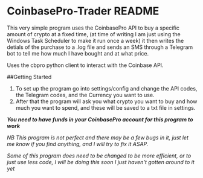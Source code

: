 # CoinbasePro-Trader README

This very simple program uses the CoinbasePro API to buy a specific amount of crypto at a fixed time, (at time of 
writing I am just using the Windows Task Scheduler to make it run once a week) it then writes the detials of the 
purchase to a .log file and sends an SMS through a Telegram bot to tell me how much I have bought and at what
price.

Uses the cbpro python client to interact with the Coinbase API.

##Getting Started

1) To set up the program go into settings/config and change the API codes, the Telegram codes, 
   and the Currency you want to use.
2) After that the program will ask you what crypto you want to buy and how much you want to spend, 
   and these will be saved to a txt file in settings.

***You need to have funds in your CoinbasePro account for this program to work***

*NB This program is not perfect and there may be a few bugs in it, just let me know if you find anything, and
I will try to fix it ASAP.*

*Some of this program does need to be changed to be more efficient, or to just use less code, I will be doing 
this soon I just haven't gotten around to it yet*
